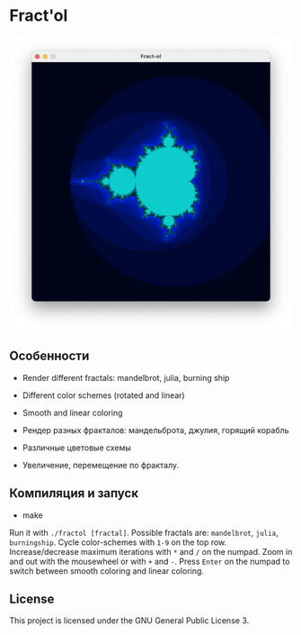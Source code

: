 # Fract'ol

![screenshot](/screens/Mandelbrot.png?raw=true)

## Особенности
* Render different fractals: mandelbrot, julia, burning ship
* Different color schemes (rotated and linear)
* Smooth and linear coloring

* Рендер разных фракталов: мандельброта, джулия, горящий корабль
* Различные цветовые схемы
* Увеличение, перемещение по фракталу.

## Компиляция и запуск
- make

Run it with `./fractol [fractal]`. Possible fractals are: `mandelbrot`, `julia`,
`burningship`. Cycle color-schemes with `1-9` on the top row. Increase/decrease
maximum iterations with `*` and `/` on the numpad. Zoom in and out with the
mousewheel or with `+` and `-`. Press `Enter` on the numpad to switch between
smooth coloring and linear coloring.

## License
This project is licensed under the GNU General Public License 3.
